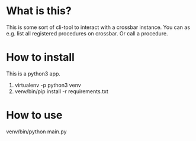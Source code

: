 What is this?
=============
This is some sort of cli-tool to interact with a crossbar instance.
You can as e.g. list all registered procedures on crossbar. Or call a procedure.


How to install
==============
This is a python3 app.
1. virtualenv -p python3 venv
2. venv/bin/pip install -r requirements.txt


How to use
==========
venv/bin/python main.py